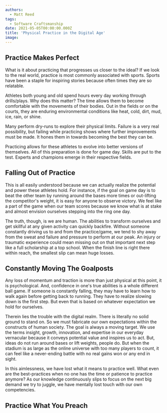 ```yaml
---
authors:
  - Matt Reed
tags:
  - Software Craftsmanship
date: 2021-05-05T00:00:00.000Z
title: 'Physical Practice in the Digital Age'
image:
---
```


## Practice Makes Perfect

What is it about practicing that progresses us closer to the ideal? If we look to the real world, practice is most commonly associated with sports. Sports have been a staple for inspiring stories because often times they are so relatable.

Athletes both young and old spend hours every day working through drills/plays. Why does this matter? The time allows them to become comfortable with the movements of their bodies. Out in the fields or on the courts, they are enduring environmental conditions like heat, cold, dirt, mud, ice, rain, or shine.

Many perform dry-runs to explore their physical limits. Failure is a very real possibility, but failing while practicing shows where further improvements must be made. It hones them in towards becoming the best they can be.

Practicing allows for these athletes to evolve into better versions of themselves. All of this preparation is done for game day. Skills are put to the test. Experts and champions emerge in their respective fields.

## Falling Out of Practice

This is all easily understood because we can actually realize the potential and power these athletes hold. For instance, if the goal on game day is to beat the other team by running around the bases more times or out-lifting the competitor's weight, it is easy for anyone to observe victory. We feel like a part of the game when our team scores because we know what is at stake and almost envision ourselves stepping into the ring one day.

The truth, though, is we are human. The abilities to transform ourselves and get skillful at any given activity can quickly backfire. Without someone constantly driving us to and from the practice/game, we tend to shy away from the sweat and failure and pressure to perform at our peak. An injury or traumatic experience could mean missing out on that important next step like a full scholarship at a top school. When the finish line is right there within reach, the smallest slip can mean huge losses.

## Constantly Moving The Goalposts

Any loss of momentum and traction is more than just physical at this point, it is psychological. And, confidence in one's true abilities is a whole different ball game. If someone is constantly falling, they may have to learn how to walk again before getting back to running. They have to realize slowing down is the first step. But even that is based on whatever expectation we hold for ourselves.

Therein lies the trouble with the digital realm. There is literally no solid ground to stand on. So we must fabricate our own expectations within the constructs of human society. The goal is always a moving target. We use the terms insight, growth, innovation, and expertise in our everyday vernacular because it conveys potential value and inspires us to act. But, ideas do not run around bases or lift weights, people do. But when the stadium is as large as the online universe with too many players to count, it can feel like a never-ending battle with no real gains won or any end in sight.

In this aimlessness, we have lost what it means to practice well. What even are the best-practices when no one has the time or patience to practice anymore? As our knowledge continuously slips to focus on the next big demand we try to juggle, we have mentally lost touch with our own competencies.

## Practice What You Preach
